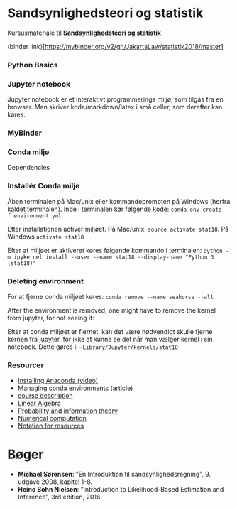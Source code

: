 # Sandsynlighedsteori og statistik
Kursusmateriale til **Sandsynlighedsteori og statistik**

(binder link)[https://mybinder.org/v2/gh/JakartaLaw/statistik2018/master]

### Python Basics


### Jupyter notebook

Jupyter notebook er et interaktivt programmerings miljø, som tilgås fra en browser. Man skriver kode/markdown/latex i små celler, som derefter kan køres.

### MyBinder

### Conda miljø

Dependencies

### Installér Conda miljø

Åben terminalen på Mac/unix eller kommandoprompten på Windows (herfra kaldet terminalen). Inde i terminalen kør følgende kode:
`conda env create -f environment.yml`

Efter installationen activér miljøet. På Mac/unix: `source activate stat18`. På Windows `activate stat18`

Efter at miljøet er aktiveret køres følgende kommando i terminalen: `python -m ipykernel install --user --name stat18 --display-name "Python 3 (stat18)"`

### Deleting environment
For at fjerne conda miljøet køres: `conda remove --name seahorse --all`

After the environment is removed, one might have to remove the kernel from jupyter, for not seeing it:

Efter at conda miljøet er fjernet, kan det være nødvendigt skulle fjerne kernen fra jupyter, for ikke at kunne se det når man vælger kernel i sin notebook. Dette gøres i: `~Library/Jupyter/kernels/stat18`

### Resourcer
- [Installing Anaconda (video)](https://www.youtube.com/watch?v=HW29067qVWk&t=19s)
- [Managing conda environments (article)](https://conda.io/docs/user-guide/tasks/manage-environments.html)
- [course description](http://kurser.ku.dk/course/a%c3%98kb08019u/2018-2019)
- [Linear Algebra](http://www.deeplearningbook.org/contents/linear_algebra.html)
- [Probability and information theory](http://www.deeplearningbook.org/contents/prob.html)
- [Numerical computation](http://www.deeplearningbook.org/contents/numerical.html)
- [Notation for resources](http://www.deeplearningbook.org/contents/notation.html)

# Bøger
- **Michael Sørensen**: ”En Introduktion til sandsynlighedsregning”, 9. udgave 2008, kapitel 1-8.
- **Heino Bohn Nielsen**: ”Introduction to Likelihood-Based Estimation and Inference”, 3rd edition, 2016.
